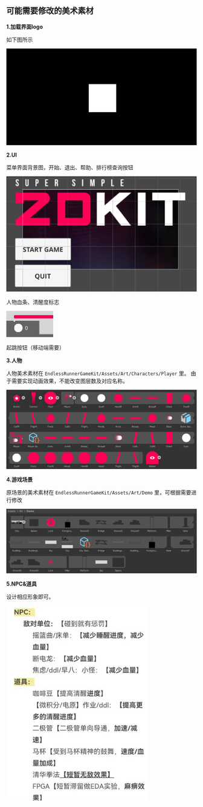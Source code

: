 ## 可能需要修改的美术素材

**1.加载界面logo**

如下图所示

![alt text](images/logo.png)

**2.UI**

菜单界面背景图，开始、退出、帮助、排行榜查询按钮

![alt text](images/menu.png)

人物血条、清醒度标志

![alt text](images/UI.png)

起跳按钮（移动端需要）



**3.人物**

人物美术素材在 `EndlessRunnerGameKit/Assets/Art/Characters/Player` 里。
由于需要实现动画效果，不能改变图层数及对应名称。

![alt text](images/player.png)

**4.游戏场景**

原场景的美术素材在 `EndlessRunnerGameKit/Assets/Art/Demo` 里，可根据需要进行修改

![alt text](images/demo.png)

**5.NPC&道具**

设计相应形象即可。

![alt text](images/npc.jpg)






